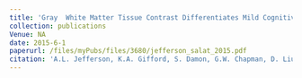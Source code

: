 ```yaml
---
title: 'Gray  White Matter Tissue Contrast Differentiates Mild Cognitive Impairment Converters From Nonconverters'
collection: publications
Venue: NA 
date: 2015-6-1
paperurl: /files/myPubs/files/3680/jefferson_salat_2015.pdf
citation: 'A.L. Jefferson, K.A. Gifford, S. Damon, G.W. Chapman, D. Liu, J. Sparling, V. Dobromyslin, D. Salat. "Gray  White Matter Tissue Contrast Differentiates Mild Cognitive Impairment Converters From Nonconverters", <i>Brain Imaging and Behavior</i>, 2015.'
---
```

